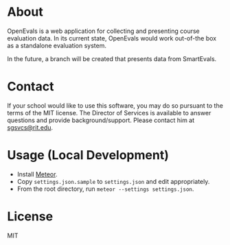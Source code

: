 About
=====

OpenEvals is a web application for collecting and presenting course evaluation data. In its current state, OpenEvals would work out-of-the box as a standalone evaluation system. 

In the future, a branch will be created that presents data from SmartEvals. 

# Contact

If your school would like to use this software, you may do so pursuant to the terms of the MIT license. The Director of Services is available to answer questions and provide background/support. Please contact him at sgsvcs@rit.edu. 

Usage (Local Development)
=========================

- Install [Meteor].
- Copy `settings.json.sample` to `settings.json` and edit appropriately.
- From the root directory, run `meteor --settings settings.json`.

License
=======

MIT

[Meteor]:https://www.meteor.com/

